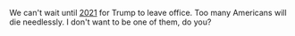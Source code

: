 We can't wait until <a href="https://en.wikipedia.org/wiki/United_States_presidential_inauguration">2021</a> for Trump to leave office. Too many Americans will die needlessly. I don't want to be one of them, do you?
